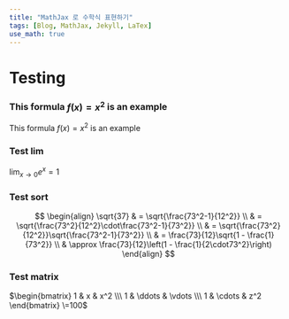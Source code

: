 ```yaml
---
title: "MathJax 로 수학식 표현하기"
tags: [Blog, MathJax, Jekyll, LaTex]
use_math: true
---
```


# Testing


### This formula $f(x) = x^2$ is an example

This formula $f(x) = x^2$ is an example


### Test lim

$\displaystyle \lim_{x \to 0}{e^x}=1$


### Test sort

$$
\begin{align}
\sqrt{37} & = \sqrt{\frac{73^2-1}{12^2}} \\
& = \sqrt{\frac{73^2}{12^2}\cdot\frac{73^2-1}{73^2}} \\
& = \sqrt{\frac{73^2}{12^2}}\sqrt{\frac{73^2-1}{73^2}} \\
& = \frac{73}{12}\sqrt{1 - \frac{1}{73^2}} \\
& \approx \frac{73}{12}\left(1 - \frac{1}{2\cdot73^2}\right) 
\end{align}
$$


### Test matrix

$\begin{bmatrix} 1 & x & x^2 \\\ 1 & \ddots & \vdots \\\ 1 & \cdots & z^2 \end{bmatrix} \=100$

